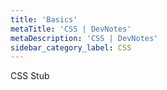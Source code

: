 ```yaml
---
title: 'Basics'
metaTitle: 'CSS | DevNotes'
metaDescription: 'CSS | DevNotes'
sidebar_category_label: CSS
---
```


CSS Stub
